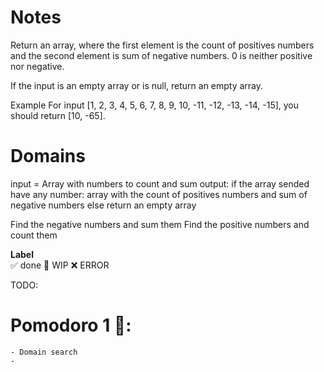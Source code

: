 # Notes

Return an array, where the first element is the count of positives numbers and the second element is sum of negative numbers. 0 is neither positive nor negative.

If the input is an empty array or is null, return an empty array.

Example
For input [1, 2, 3, 4, 5, 6, 7, 8, 9, 10, -11, -12, -13, -14, -15], you should return [10, -65].

# Domains

input = Array with numbers to count and sum
output: if the array sended have any number: array with the count of positives numbers and sum of negative numbers
        else return an empty array

Find the negative numbers and sum them
Find the positive numbers and count them

**Label**  
✅ done 🚧 WIP ❌ ERROR

TODO:

# Pomodoro 1 🍅:
    - Domain search
    - 